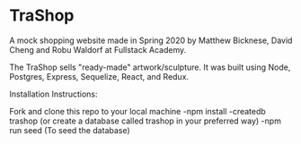 # TraShop

A mock shopping website made in Spring 2020 by Matthew Bicknese, David Cheng and Robu Waldorf at Fullstack Academy.

The TraShop sells "ready-made" artwork/sculpture. It was built using Node, Postgres, Express, Sequelize, React, and Redux.

Installation Instructions:

Fork and clone this repo to your local machine
-npm install
-createdb trashop (or create a database called trashop in your preferred way)
-npm run seed (To seed the database)
